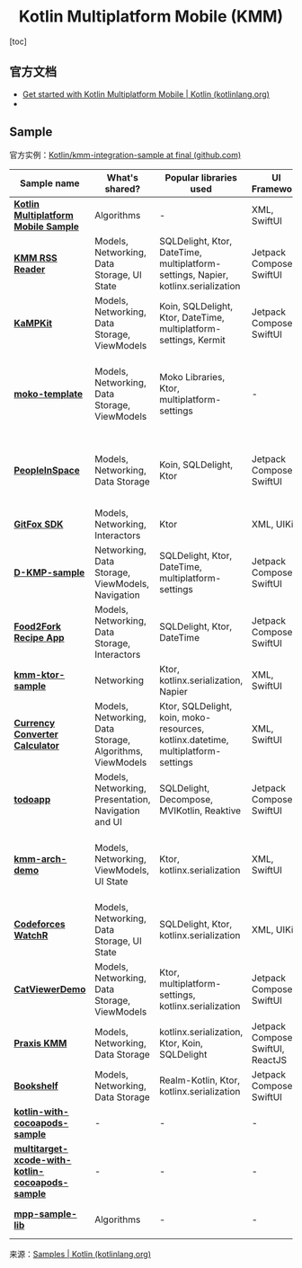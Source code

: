 <h1 align="center">Kotlin Multiplatform Mobile (KMM) </h1>

[toc]



## 官方文档

* [Get started with Kotlin Multiplatform Mobile | Kotlin (kotlinlang.org)](https://kotlinlang.org/docs/multiplatform-mobile-getting-started.html)
* 



## Sample

官方实例：[Kotlin/kmm-integration-sample at final (github.com)](https://github.com/Kotlin/kmm-integration-sample/tree/final)

| Sample name                                                  | What's shared?                                           | Popular libraries  used                                      | UI Framework                      | iOS integration           | Platform APIs | Tests | JS target | Features                                                     |
| ------------------------------------------------------------ | -------------------------------------------------------- | ------------------------------------------------------------ | --------------------------------- | ------------------------- | ------------- | ----- | --------- | ------------------------------------------------------------ |
| **[Kotlin Multiplatform Mobile Sample](https://github.com/Kotlin/kmm-basic-sample)** | Algorithms                                               | -                                                            | XML, SwiftUI                      | Xcode build phases        | ✅             | -     | -         | `expect`/`actual` declarations                               |
| **[KMM RSS Reader](https://github.com/Kotlin/kmm-production-sample)** | Models, Networking, Data Storage, UI State               | SQLDelight, Ktor, DateTime, multiplatform-settings, Napier, kotlinx.serialization | Jetpack Compose, SwiftUI          | Xcode build phases        | ✅             | -     | -         | Redux for sharing UI StatePublished to Google Play and App Store |
| **[KaMPKit](https://github.com/touchlab/KaMPKit)**           | Models, Networking, Data Storage, ViewModels             | Koin, SQLDelight, Ktor, DateTime, multiplatform-settings, Kermit | Jetpack Compose, SwiftUI          | CocoaPods                 | -             | ✅     | -         | -                                                            |
| **[moko-template](https://github.com/icerockdev/moko-template)** | Models, Networking, Data Storage, ViewModels             | Moko Libraries, Ktor, multiplatform-settings                 | -                                 | CocoaPods                 | -             | ✅     | -         | Modular architectureShared features: Resource management, Runtime permissions access, Media access, UI lists managementNetwork layer generation from OpenAPI. |
| **[PeopleInSpace](https://github.com/joreilly/PeopleInSpace)** | Models, Networking, Data Storage                         | Koin, SQLDelight, Ktor                                       | Jetpack Compose, SwiftUI          | CocoaPods, Swift Packages | -             | ✅     | ✅         | Android Wear OSiOSwatchOSmacOS Desktop (Compose for Desktop)Web (Compose for Web)Web (Kotlin/JS + React Wrapper)JVM |
| **[GitFox SDK](https://gitlab.com/terrakok/gitlab-client)**  | Models, Networking, Interactors                          | Ktor                                                         | XML, UIKit                        | Xcode build phases        | -             | -     | ✅         | Integrated into Flutter app                                  |
| **[D-KMP-sample](https://github.com/dbaroncelli/D-KMP-sample)** | Networking, Data Storage, ViewModels, Navigation         | SQLDelight, Ktor, DateTime, multiplatform-settings           | Jetpack Compose, SwiftUI          | Xcode build phases        | -             | ✅     | ✅         | Implements the MVI pattern and the unidirectional data flowUses Kotlin's StateFlow to trigger UI layer recompositions |
| **[Food2Fork Recipe App](https://github.com/mitchtabian/Food2Fork-KMM)** | Models, Networking, Data Storage, Interactors            | SQLDelight, Ktor, DateTime                                   | Jetpack Compose, SwiftUI          | CocoaPods                 | -             | -     | -         | -                                                            |
| **[kmm-ktor-sample](https://github.com/KaterinaPetrova/kmm-ktor-sample)** | Networking                                               | Ktor, kotlinx.serialization, Napier                          | XML, SwiftUI                      | Xcode build phases        | -             | -     | -         | [Video tutorial](https://www.youtube.com/watch?v=_Q62iJoNOfg&list=PLlFc5cFwUnmy_oVc9YQzjasSNoAk4hk_C&index=2) |
| **[Currency Converter Calculator](https://github.com/CurrencyConverterCalculator/CCC)** | Models, Networking, Data Storage, Algorithms, ViewModels | Ktor, SQLDelight, koin, moko-resources, kotlinx.datetime, multiplatform-settings | XML, SwiftUI                      | CocoaPods                 | ✅             | ✅     | -         | Logic shared with the backend                                |
| **[todoapp](https://github.com/JetBrains/compose-jb/tree/master/examples/todoapp)** | Models, Networking, Presentation, Navigation and UI      | SQLDelight, Decompose, MVIKotlin, Reaktive                   | Jetpack Compose, SwiftUI          | Xcode build phases        | -             | ✅     | ✅         | 99% of the code is sharedMVI architectural patternShared UI across Android, Desktop and Web via [Compose Multiplatform](https://www.jetbrains.com/lp/compose-mpp/) |
| **[kmm-arch-demo](https://github.com/fededri/kmm-demo)**     | Models, Networking, ViewModels, UI State                 | Ktor, kotlinx.serialization                                  | XML, SwiftUI                      | CocoaPods                 | -             | -     | -         | Uses [Arch](https://github.com/fededri/Arch), a Kotlin Multiplatform Mobile library that is based on Spotify’s Mobius library but uses SharedFlow, StateFlow and coroutines instead of RxJava |
| **[Codeforces WatchR](https://github.com/xorum-io/codeforces_watcher)** | Models, Networking, Data Storage, UI State               | SQLDelight, Ktor, kotlinx.serialization                      | XML, UIKit                        | CocoaPods                 | ✅             | ✅     | -         | Uses Redux ([ReKamp](https://github.com/xorum-io/ReKamp)) for sharing UI StatePublished to Google Play and App Store |
| **[CatViewerDemo](https://github.com/MartinRajniak/CatViewerDemo)** | Models, Networking, Data Storage, ViewModels             | Ktor, multiplatform-settings, kotlinx.serialization          | Jetpack Compose, SwiftUI          | Xcode build phases        | ✅             | ✅     | -         | Android ArchitecturePaginationWorks on M1GitHubActions CICats 🐈 |
| **[Praxis KMM](https://github.com/mutualmobile/praxiskmm)**  | Models, Networking, Data Storage                         | kotlinx.serialization, Ktor, Koin, SQLDelight                | Jetpack Compose, SwiftUI, ReactJS | CocoaPods, Swift Packages | ✅             | -     | ✅         | iOSAndroidAndroid Wear OSwatchOSmacOS Desktop (Swift UI)Web (Kotlin/JS + React Wrapper) |
| **[Bookshelf](https://github.com/realm/realm-kotlin-samples/tree/main/Bookshelf)** | Models, Networking, Data Storage                         | Realm-Kotlin, Ktor, kotlinx.serialization                    | Jetpack Compose, SwiftUI          | CocoaPods                 | -             | -     | -         | Uses [Realm](https://realm.io/) for data persistence         |
| **[kotlin-with-cocoapods-sample](https://github.com/Kotlin/kmm-with-cocoapods-sample)** | -                                                        | -                                                            | -                                 | CocoaPods                 | ✅             | -     | -         | -                                                            |
| **[multitarget-xcode-with-kotlin-cocoapods-sample](https://github.com/Kotlin/kmm-with-cocoapods-multitarget-xcode-sample)** | -                                                        | -                                                            | -                                 | CocoaPods                 | -             | -     | -         | -                                                            |
| **[mpp-sample-lib](https://github.com/KaterinaPetrova/mpp-sample-lib)** | Algorithms                                               | -                                                            | -                                 | -                         | ✅             | -     | ✅         | Demonstrates how to create a multiplatform library ([tutorial](https://dev.to/kathrinpetrova/series/11926)) |

来源：[Samples | Kotlin (kotlinlang.org)](https://kotlinlang.org/docs/multiplatform-mobile-samples.html)



